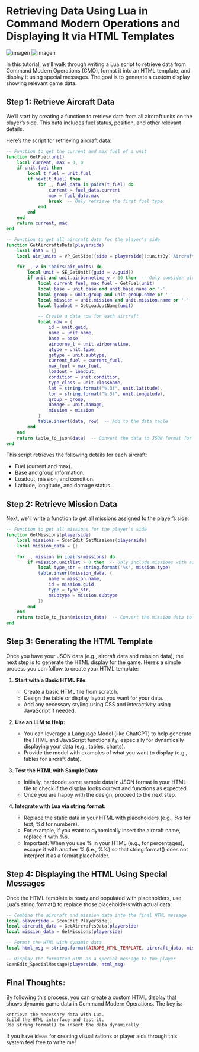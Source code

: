 
# Retrieving Data Using Lua in Command Modern Operations and Displaying It via HTML Templates
![imagen](https://github.com/user-attachments/assets/8c2568f2-9033-4638-8a7a-d68eac80cd48)
![imagen](https://github.com/user-attachments/assets/ded9325a-6174-45c9-a564-388c6623eae5)

In this tutorial, we’ll walk through writing a Lua script to retrieve data from Command Modern Operations (CMO), format it into an HTML template, and display it using special messages. The goal is to generate a custom display showing relevant game data.
## Step 1: Retrieve Aircraft Data

We’ll start by creating a function to retrieve data from all aircraft units on the player’s side. This data includes fuel status, position, and other relevant details.

Here’s the script for retrieving aircraft data:

```lua
-- Function to get the current and max fuel of a unit
function GetFuel(unit)
    local current, max = 0, 0
    if unit.fuel then
        local t_fuel = unit.fuel
        if next(t_fuel) then
            for _, fuel_data in pairs(t_fuel) do
                current = fuel_data.current
                max = fuel_data.max
                break  -- Only retrieve the first fuel type
            end
        end
    end
    return current, max
end

-- Function to get all aircraft data for the player's side
function GetAircraftsData(playerside)
    local data = {}
    local air_units = VP_GetSide({side = playerside}):unitsBy('Aircraft')

    for _, v in ipairs(air_units) do
        local unit = SE_GetUnit({guid = v.guid})
        if unit and unit.airbornetime_v > 60 then  -- Only consider aircraft airborne for more than 60 seconds
            local current_fuel, max_fuel = GetFuel(unit)
            local base = unit.base and unit.base.name or '-'
            local group = unit.group and unit.group.name or '-'
            local mission = unit.mission and unit.mission.name or '-'
            local loadout = GetLoadoutName(unit)

            -- Create a data row for each aircraft
            local row = {
                id = unit.guid,
                name = unit.name,
                base = base,
                airborne_t = unit.airbornetime,
                gtype = unit.type,
                gstype = unit.subtype,
                current_fuel = current_fuel,
                max_fuel = max_fuel,
                loadout = loadout,
                condition = unit.condition,
                type_class = unit.classname,
                lat = string.format("%.3f", unit.latitude),
                lon = string.format("%.3f", unit.longitude),
                group = group,
                damage = unit.damage,
                mission = mission
            }
            table.insert(data, row)  -- Add to the data table
        end
    end
    return table_to_json(data)  -- Convert the data to JSON format for the HTML template
end
```
This script retrieves the following details for each aircraft:

- Fuel (current and max).
- Base and group information.
- Loadout, mission, and condition.
- Latitude, longitude, and damage status.

## Step 2: Retrieve Mission Data

Next, we'll write a function to get all missions assigned to the player’s side.

```lua
-- Function to get all missions for the player's side
function GetMissions(playerside)
    local missions = ScenEdit_GetMissions(playerside)
    local mission_data = {}

    for _, mission in ipairs(missions) do
        if #mission.unitlist > 0 then  -- Only include missions with assigned units
            local type_str = string.format('%s', mission.type)
            table.insert(mission_data, {
                name = mission.name,
                id = mission.guid,
                type = type_str,
                msubtype = mission.subtype
            })
        end
    end
    return table_to_json(mission_data)  -- Convert the mission data to JSON format
end
```
## Step 3: Generating the HTML Template

Once you have your JSON data (e.g., aircraft data and mission data), the next step is to generate the HTML display for the game. Here’s a simple process you can follow to create your HTML template:

1. **Start with a Basic HTML File**:
    - Create a basic HTML file from scratch.
    - Design the table or display layout you want for your data.
    - Add any necessary styling using CSS and interactivity using JavaScript if needed.

 2. **Use an LLM to Help:**
    - You can leverage a Language Model (like ChatGPT) to help generate the HTML and JavaScript functionality, especially for dynamically displaying your data (e.g., tables, charts).
     - Provide the model with examples of what you want to display (e.g., tables for aircraft data).

3. **Test the HTML with Sample Data:**
     - Initially, hardcode some sample data in JSON format in your HTML file to check if the display looks correct and functions as expected.
    - Once you are happy with the design, proceed to the next step.

4. **Integrate with Lua via string.format:**
    - Replace the static data in your HTML with placeholders (e.g., %s for text, %d for numbers).
    - For example, if you want to dynamically insert the aircraft name, replace it with %s.
    - Important: When you use % in your HTML (e.g., for percentages), escape it with another % (i.e., %%) so that string.format() does not interpret it as a format placeholder.
## Step 4: Displaying the HTML Using Special Messages

Once the HTML template is ready and populated with placeholders, use Lua's string.format() to replace those placeholders with actual data:

```lua
-- Combine the aircraft and mission data into the final HTML message
local playerside = ScenEdit_PlayerSide()
local aircraft_data = GetAircraftsData(playerside)
local mission_data = GetMissions(playerside)

-- Format the HTML with dynamic data
local html_msg = string.format(AIROPS_HTML_TEMPLATE, aircraft_data, mission_data)

-- Display the formatted HTML as a special message to the player
ScenEdit_SpecialMessage(playerside, html_msg)
```

## Final Thoughts:

By following this process, you can create a custom HTML display that shows dynamic game data in Command Modern Operations. The key is:

    Retrieve the necessary data with Lua.
    Build the HTML interface and test it.
    Use string.format() to insert the data dynamically.

If you have ideas for creating visualizations or player aids through this system feel free to write me!
